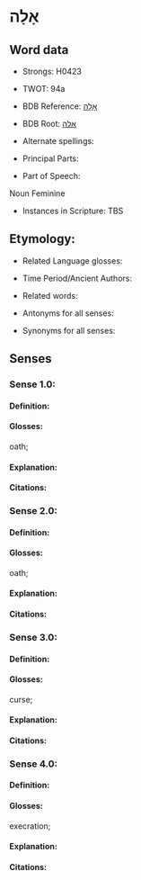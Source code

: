 # אָלָה

<!-- Status: S2="NeedsEdits" -->
<!-- Lexica used for edits:   -->

## Word data

* Strongs: H0423

* TWOT: 94a

* BDB Reference: [אָלָה](rc://en/bdb/dict/a.dm.ab)

* BDB Root: [אלה](rc://en/bdb/dict/a.dm.aa)

* Alternate spellings:

* Principal Parts:

* Part of Speech:

Noun Feminine

* Instances in Scripture: TBS

## Etymology:

* Related Language glosses:

* Time Period/Ancient Authors:

* Related words:

* Antonyms for all senses:

* Synonyms for all senses:

## Senses

### Sense 1.0:

#### Definition:

#### Glosses:

oath; 

#### Explanation:

#### Citations:



### Sense 2.0:

#### Definition:

#### Glosses:

oath; 

#### Explanation:

#### Citations:



### Sense 3.0:

#### Definition:

#### Glosses:

curse; 

#### Explanation:

#### Citations:



### Sense 4.0:

#### Definition:

#### Glosses:

execration; 

#### Explanation:

#### Citations:



